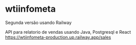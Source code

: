 # wtiinfometa
Segunda versão usando Railway

API para relatorio de vendas usando Java, Postgresql e React
https://wtiinfometa-production.up.railway.app/sales
